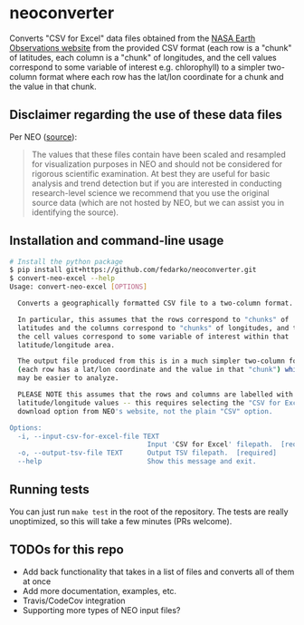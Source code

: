 # neoconverter

Converts "CSV for Excel" data files obtained from the
[NASA Earth Observations website](https://neo.sci.gsfc.nasa.gov/) from the
provided CSV format (each row is a "chunk" of latitudes, each column is a
"chunk" of longitudes, and the cell values correspond to some variable of
interest e.g. chlorophyll) to a simpler two-column format where each row
has the lat/lon coordinate for a chunk and the value in that chunk.

## Disclaimer regarding the use of these data files

Per NEO ([source](https://neo.sci.gsfc.nasa.gov/blog/2013/12/23/csv-and-floating-point-geotiffs/)):

> The values that these files contain have been scaled and resampled
> for visualization purposes in NEO and should not be considered for rigorous
> scientific examination. At best they are useful for basic analysis and trend
> detection but if you are interested in conducting research-level science we
> recommend that you use the original source data (which are not hosted by NEO,
> but we can assist you in identifying the source).

## Installation and command-line usage

```bash
# Install the python package
$ pip install git+https://github.com/fedarko/neoconverter.git
$ convert-neo-excel --help
Usage: convert-neo-excel [OPTIONS]

  Converts a geographically formatted CSV file to a two-column format.

  In particular, this assumes that the rows correspond to "chunks" of
  latitudes and the columns correspond to "chunks" of longitudes, and that
  the cell values correspond to some variable of interest within that
  latitude/longitude area.

  The output file produced from this is in a much simpler two-column format
  (each row has a lat/lon coordinate and the value in that "chunk") which
  may be easier to analyze.

  PLEASE NOTE this assumes that the rows and columns are labelled with the
  latitude/longitude values -- this requires selecting the "CSV for Excel"
  download option from NEO's website, not the plain "CSV" option.

Options:
  -i, --input-csv-for-excel-file TEXT
                                  Input 'CSV for Excel' filepath.  [required]
  -o, --output-tsv-file TEXT      Output TSV filepath.  [required]
  --help                          Show this message and exit.
```

## Running tests

You can just run `make test` in the root of the repository. The tests are
really unoptimized, so this will take a few minutes (PRs welcome).

## TODOs for this repo

- Add back functionality that takes in a list of files and converts all of them
  at once
- Add more documentation, examples, etc.
- Travis/CodeCov integration
- Supporting more types of NEO input files?
